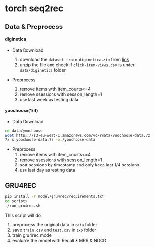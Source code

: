 # torch seq2rec

## Data & Preprocess

#### diginetica

* Data Download
  1. download the `dataset-train-diginetica.zip` from [link](https://drive.google.com/drive/folders/0B7XZSACQf0KdXzZFS21DblRxQ3c?resourcekey=0-3k4O5YlwnZf0cNeTZ5Y_Uw)
  2. unzip the file and check if `click-item-views.csv` is under `data/diginetica` folder

* Preprocess
  1. remove items with item_counts<=4
  2. remove ssessions with session_length=1
  3. use last week as testing data

#### yoochoose(1/4)

* Data Download
```bash
cd data/yoochoose
wget https://s3-eu-west-1.amazonaws.com/yc-rdata/yoochoose-data.7z
7z x yoochoose-data.7z -o./yoochoose-data
```

* Preprocess
  1. remove items with item_counts<=4
  2. remove ssessions with session_length=1
  3. sort sessions by timestamp and only keep last 1/4 sessions
  4. use last day as testing data

## GRU4REC

```bash
pip install -r model/gru4rec/requirements.txt
cd scripts
./run_gru4rec.sh
```

This script will do
1. preprocess the original data in `data` folder
2. save `train.csv` and `test.csv` in `exp` folder
3. train gru4rec model
4. evaluate the model with Recall & MRR & NDCG
